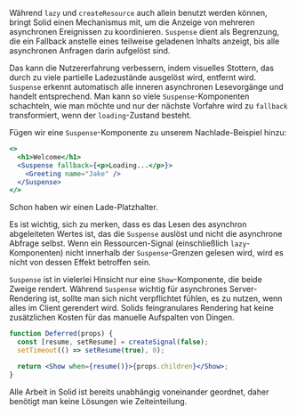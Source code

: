 Während `lazy` und `createResource` auch allein benutzt werden können, bringt Solid einen Mechanismus mit, um die Anzeige von mehreren asynchronen Ereignissen zu koordinieren. `Suspense` dient als Begrenzung, die ein Fallback anstelle eines teilweise geladenen Inhalts anzeigt, bis alle asynchronen Anfragen darin aufgelöst sind.

Das kann die Nutzererfahrung verbessern, indem visuelles Stottern, das durch zu viele partielle Ladezustände ausgelöst wird, entfernt wird. `Suspense` erkennt automatisch alle inneren asynchronen Lesevorgänge und handelt entsprechend. Man kann so viele `Suspense`-Komponenten schachteln, wie man möchte und nur der nächste Vorfahre wird zu `fallback` transformiert, wenn der `loading`-Zustand besteht.

Fügen wir eine `Suspense`-Komponente zu unserem Nachlade-Beispiel hinzu:

```jsx
<>
  <h1>Welcome</h1>
  <Suspense fallback={<p>Loading...</p>}>
    <Greeting name="Jake" />
  </Suspense>
</>
```

Schon haben wir einen Lade-Platzhalter.

Es ist wichtig, sich zu merken, dass es das Lesen des asynchron abgeleiteten Wertes ist, das die `Suspense` auslöst und nicht die asynchrone Abfrage selbst. Wenn ein Ressourcen-Signal (einschließlich `lazy`-Komponenten) nicht innerhalb der `Suspense`-Grenzen gelesen wird, wird es nicht von dessen Effekt betroffen sein.

`Suspense` ist in vielerlei Hinsicht nur eine `Show`-Komponente, die beide Zweige rendert. Während `Suspense` wichtig für asynchrones Server-Rendering ist, sollte man sich nicht verpflichtet fühlen, es zu nutzen, wenn alles im Client gerendert wird. Solids feingranulares Rendering hat keine zusätzlichen Kosten für das manuelle Aufspalten von Dingen.

```jsx
function Deferred(props) {
  const [resume, setResume] = createSignal(false);
  setTimeout(() => setResume(true), 0);

  return <Show when={resume()}>{props.children}</Show>;
}
```

Alle Arbeit in Solid ist bereits unabhängig voneinander geordnet, daher benötigt man keine Lösungen wie Zeiteinteilung.
